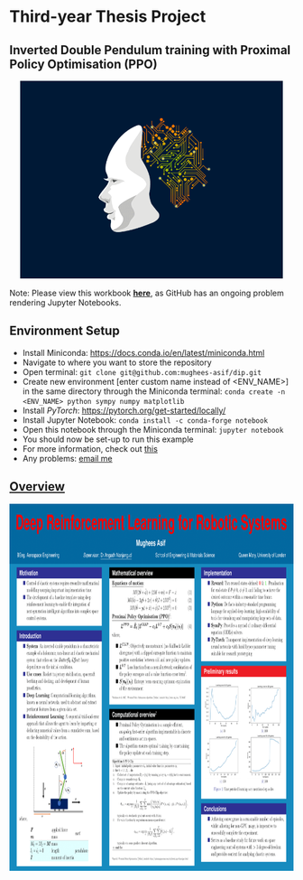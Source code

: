 # Third-year Thesis Project

## Inverted Double Pendulum training with Proximal Policy Optimisation (PPO)

<p align="center">
    <img height=350 src="images/ai_gif.gif">
</p>

Note: Please view this workbook **[here](https://nbviewer.jupyter.org/github/mughees-asif/dip/blob/master/deep-learning-dip.ipynb)**, as GitHub has an ongoing problem rendering Jupyter Notebooks.

## Environment Setup

* Install Miniconda: https://docs.conda.io/en/latest/miniconda.html
* Navigate to where you want to store the repository
* Open terminal: `git clone git@github.com:mughees-asif/dip.git`
* Create new environment [enter custom name instead of <ENV_NAME>] in the same directory through the Miniconda terminal: `conda create -n <ENV_NAME> python sympy numpy matplotlib` 
* Install *PyTorch*: https://pytorch.org/get-started/locally/
* Install Jupyter Notebook: `conda install -c conda-forge notebook`
* Open this notebook through the Miniconda terminal: `jupyter notebook`
* You should now be set-up to run this example
* For more information, check out [this](https://github.com/mughees-asif/dip/blob/master/project.pdf)
* Any problems: [email me](mailto:mughees460@gmail.com)

## [Overview](https://github.com/mughees-asif/dip/blob/master/images/poster.png)

<p align="center">
    <img height=650 src="images/poster.png">
</p>



